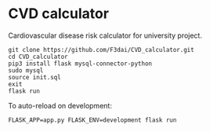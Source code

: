 # CVD calculator

Cardiovascular disease risk calculator for university project.

```
git clone https://github.com/F3dai/CVD_calculator.git
cd CVD_calculator
pip3 install flask mysql-connector-python
sudo mysql
source init.sql
exit
flask run
```

To auto-reload on development:

```
FLASK_APP=app.py FLASK_ENV=development flask run
```